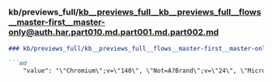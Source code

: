 ### kb/previews_full/kb__previews_full__kb__previews_full__flows__master-first__master-only@auth.har.part010.md.part001.md.part002.md

```md
### kb/previews_full/kb__previews_full__flows__master-first__master-only@auth.har.part010.md.part001.md (part 002)

```md
    "value": "\"Chromium\";v=\"140\", \"Not=A?Brand\";v=\"24\", \"Microsoft Edge\";v=\"140\"
```

```

```
